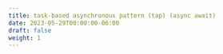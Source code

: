 ```yaml
---
title: task-based asynchronous pattern (tap) (async await)
date: 2023-05-29T00:00:00-06:00
draft: false
weight: 1
---
```

